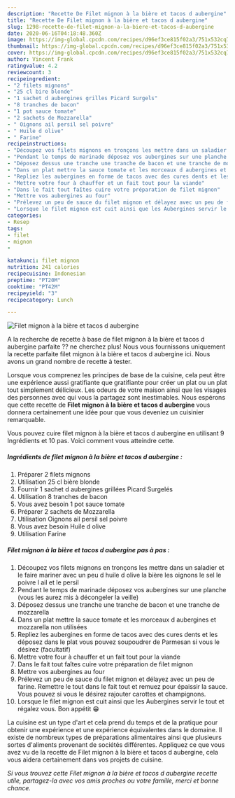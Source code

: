 ```yaml
---
description: "Recette De Filet mignon à la bière et tacos d aubergine"
title: "Recette De Filet mignon à la bière et tacos d aubergine"
slug: 1298-recette-de-filet-mignon-a-la-biere-et-tacos-d-aubergine
date: 2020-06-16T04:18:48.360Z
image: https://img-global.cpcdn.com/recipes/d96ef3ce815f02a3/751x532cq70/filet-mignon-a-la-biere-et-tacos-d-aubergine-photo-principale-de-la-recette.jpg
thumbnail: https://img-global.cpcdn.com/recipes/d96ef3ce815f02a3/751x532cq70/filet-mignon-a-la-biere-et-tacos-d-aubergine-photo-principale-de-la-recette.jpg
cover: https://img-global.cpcdn.com/recipes/d96ef3ce815f02a3/751x532cq70/filet-mignon-a-la-biere-et-tacos-d-aubergine-photo-principale-de-la-recette.jpg
author: Vincent Frank
ratingvalue: 4.2
reviewcount: 3
recipeingredient:
- "2 filets mignons"
- "25 cl bire blonde"
- "1 sachet d aubergines grilles Picard Surgels"
- "8 tranches de bacon"
- "1 pot sauce tomate"
- "2 sachets de Mozzarella"
- " Oignons ail persil sel poivre"
- " Huile d olive"
- " Farine"
recipeinstructions:
- "Découpez vos filets mignons en tronçons les mettre dans un saladier et le faire mariner avec un peu d huile d olive la bière les oignons le sel le poivre l ail et le persil"
- "Pendant le temps de marinade déposez vos aubergines sur une planche (vous les aurez mis à décongeler la veille)"
- "Déposez dessus une tranche une tranche de bacon et une tranche de mozzarella"
- "Dans un plat mettre la sauce tomate et les morceaux d aubergines et mozzarella non utilisées"
- "Repliez les aubergines en forme de tacos avec des cures dents et les déposez dans le plat vous pouvez soupoudrer de Parmesan si vous le désirez (facultatif)"
- "Mettre votre four à chauffer et un fait tout pour la viande"
- "Dans le fait tout faîtes cuire votre préparation de filet mignon"
- "Mettre vos aubergines au four"
- "Prélevez un peu de sauce du filet mignon et délayez avec un peu de farine. Remettre le tout dans le fait tout et remuez pour épaissir la sauce. Vous pouvez si vous le désirez rajouter carottes et champignons."
- "Lorsque le filet mignon est cuit ainsi que les Aubergines servir le tout et régalez vous. Bon appétit 😁"
categories:
- Resep
tags:
- filet
- mignon
- 

katakunci: filet mignon  
nutrition: 241 calories
recipecuisine: Indonesian
preptime: "PT20M"
cooktime: "PT42M"
recipeyield: "3"
recipecategory: Lunch

---
```



![Filet mignon à la bière et tacos d aubergine](https://img-global.cpcdn.com/recipes/d96ef3ce815f02a3/751x532cq70/filet-mignon-a-la-biere-et-tacos-d-aubergine-photo-principale-de-la-recette.jpg)

A la recherche de recette à base de filet mignon à la bière et tacos d aubergine parfaite ?? ne cherchez plus! Nous vous fournissons uniquement la recette parfaite filet mignon à la bière et tacos d aubergine ici. Nous avons un grand nombre de recette à tester.

Lorsque vous comprenez les principes de base de la cuisine, cela peut être une expérience aussi gratifiante que gratifiante pour créer un plat ou un plat tout simplement délicieux. Les odeurs de votre maison ainsi que les visages des personnes avec qui vous la partagez sont inestimables. Nous espérons que cette recette de <strong> Filet mignon à la bière et tacos d aubergine </strong> vous donnera certainement une idée pour que vous deveniez un cuisinier remarquable.

<!--inarticleads1-->

Vous pouvez cuire filet mignon à la bière et tacos d aubergine en utilisant 9 Ingrédients et 10 pas. Voici comment vous atteindre cette.

##### Ingrédients de filet mignon à la bière et tacos d aubergine :

1. Préparer 2 filets mignons
1. Utilisation 25 cl bière blonde
1. Fournir 1 sachet d aubergines grillées Picard Surgelés
1. Utilisation 8 tranches de bacon
1. Vous avez besoin 1 pot sauce tomate
1. Préparer 2 sachets de Mozzarella
1. Utilisation  Oignons ail persil sel poivre
1. Vous avez besoin  Huile d olive
1. Utilisation  Farine




<!--inarticleads2-->

##### Filet mignon à la bière et tacos d aubergine pas à pas :

1. Découpez vos filets mignons en tronçons les mettre dans un saladier et le faire mariner avec un peu d huile d olive la bière les oignons le sel le poivre l ail et le persil
1. Pendant le temps de marinade déposez vos aubergines sur une planche (vous les aurez mis à décongeler la veille)
1. Déposez dessus une tranche une tranche de bacon et une tranche de mozzarella
1. Dans un plat mettre la sauce tomate et les morceaux d aubergines et mozzarella non utilisées
1. Repliez les aubergines en forme de tacos avec des cures dents et les déposez dans le plat vous pouvez soupoudrer de Parmesan si vous le désirez (facultatif)
1. Mettre votre four à chauffer et un fait tout pour la viande
1. Dans le fait tout faîtes cuire votre préparation de filet mignon
1. Mettre vos aubergines au four
1. Prélevez un peu de sauce du filet mignon et délayez avec un peu de farine. Remettre le tout dans le fait tout et remuez pour épaissir la sauce. Vous pouvez si vous le désirez rajouter carottes et champignons.
1. Lorsque le filet mignon est cuit ainsi que les Aubergines servir le tout et régalez vous. Bon appétit 😁




<!--inarticleads1-->

<p>
La cuisine est un type d'art et cela prend du temps et de la pratique pour obtenir une expérience et une expérience équivalentes dans le domaine. Il existe de nombreux types de préparations alimentaires ainsi que plusieurs sortes d'aliments provenant de sociétés différentes. Appliquez ce que vous avez vu de la recette de Filet mignon à la bière et tacos d aubergine, cela vous aidera certainement dans vos projets de cuisine.
</p>

<p>
<i>Si vous trouvez cette Filet mignon à la bière et tacos d aubergine recette utile, partagez-la avec vos amis proches ou votre famille, merci et bonne chance.</i>
</p>
